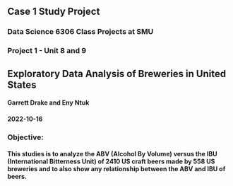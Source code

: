 ## Case 1 Study Project
### Data Science 6306 Class Projects at SMU

### Project 1 - Unit 8 and 9
## Exploratory Data Analysis of Breweries in United States
#### Garrett Drake and Eny Ntuk
#### 2022-10-16

### Objective:
#### This studies is to analyze the ABV (Alcohol By Volume) versus the IBU (International Bitterness Unit) of 2410 US craft beers made by 558 US breweries and to also show any relationship between the ABV and IBU of beers.
